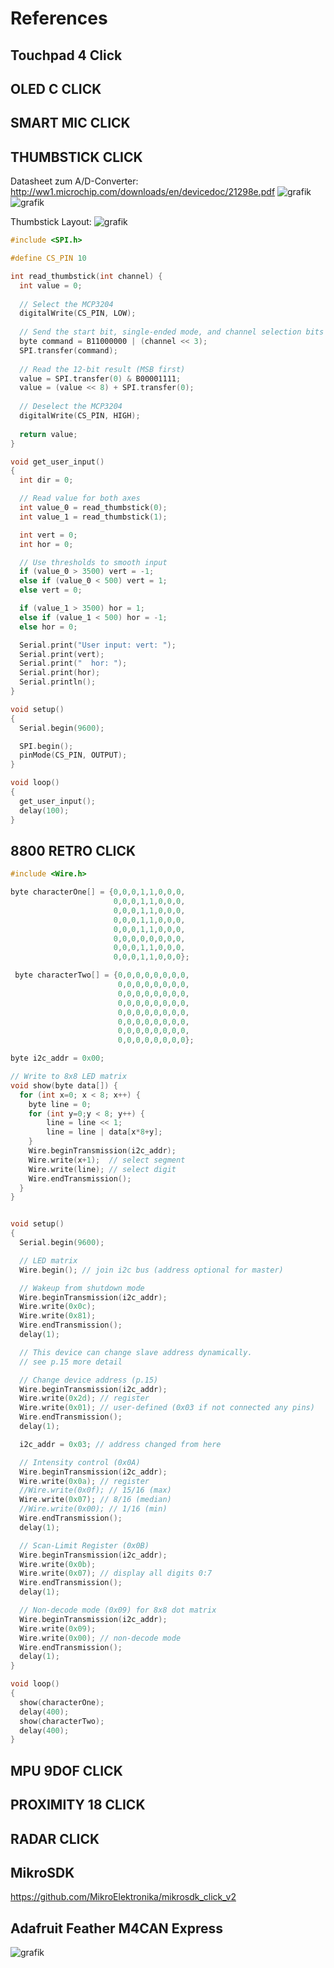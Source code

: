 # References


## Touchpad 4 Click

## OLED C CLICK

## SMART MIC CLICK

## THUMBSTICK CLICK
Datasheet zum A/D-Converter: http://ww1.microchip.com/downloads/en/devicedoc/21298e.pdf
![grafik](https://github.com/VectorInformatik/clickboard-examples/assets/136338757/0f322c96-dc77-45bc-84b7-314389b9e4e5)
![grafik](https://github.com/VectorInformatik/clickboard-examples/assets/136338757/a62aaf96-48f6-445b-9fe0-92962d6ceb10)

Thumbstick Layout:
![grafik](https://github.com/VectorInformatik/clickboard-examples/assets/136338757/7353b62a-c660-4fb1-bcbb-728389c9526b)

```c++
#include <SPI.h>

#define CS_PIN 10

int read_thumbstick(int channel) {
  int value = 0;
  
  // Select the MCP3204
  digitalWrite(CS_PIN, LOW);
  
  // Send the start bit, single-ended mode, and channel selection bits
  byte command = B11000000 | (channel << 3);
  SPI.transfer(command);
  
  // Read the 12-bit result (MSB first)
  value = SPI.transfer(0) & B00001111;
  value = (value << 8) + SPI.transfer(0);
  
  // Deselect the MCP3204
  digitalWrite(CS_PIN, HIGH);
  
  return value;
}

void get_user_input()
{
  int dir = 0;

  // Read value for both axes
  int value_0 = read_thumbstick(0);
  int value_1 = read_thumbstick(1);

  int vert = 0;
  int hor = 0;

  // Use thresholds to smooth input
  if (value_0 > 3500) vert = -1;
  else if (value_0 < 500) vert = 1;
  else vert = 0;

  if (value_1 > 3500) hor = 1;
  else if (value_1 < 500) hor = -1;
  else hor = 0;

  Serial.print("User input: vert: ");
  Serial.print(vert);
  Serial.print("  hor: ");
  Serial.print(hor);
  Serial.println();
}

void setup()
{
  Serial.begin(9600);

  SPI.begin();
  pinMode(CS_PIN, OUTPUT);
}

void loop()
{
  get_user_input();
  delay(100);
}
```

## 8800 RETRO CLICK

```c++
#include <Wire.h>

byte characterOne[] = {0,0,0,1,1,0,0,0,
                       0,0,0,1,1,0,0,0,
                       0,0,0,1,1,0,0,0,
                       0,0,0,1,1,0,0,0,
                       0,0,0,1,1,0,0,0,
                       0,0,0,0,0,0,0,0,
                       0,0,0,1,1,0,0,0,
                       0,0,0,1,1,0,0,0};

 byte characterTwo[] = {0,0,0,0,0,0,0,0,
                        0,0,0,0,0,0,0,0,
                        0,0,0,0,0,0,0,0,
                        0,0,0,0,0,0,0,0,
                        0,0,0,0,0,0,0,0,
                        0,0,0,0,0,0,0,0,
                        0,0,0,0,0,0,0,0,
                        0,0,0,0,0,0,0,0};

byte i2c_addr = 0x00;

// Write to 8x8 LED matrix
void show(byte data[]) {
  for (int x=0; x < 8; x++) {
    byte line = 0;
    for (int y=0;y < 8; y++) {
        line = line << 1;
        line = line | data[x*8+y];
    }
    Wire.beginTransmission(i2c_addr);
    Wire.write(x+1);  // select segment
    Wire.write(line); // select digit
    Wire.endTransmission();  
  }
}


void setup()
{
  Serial.begin(9600);

  // LED matrix
  Wire.begin(); // join i2c bus (address optional for master)

  // Wakeup from shutdown mode
  Wire.beginTransmission(i2c_addr);
  Wire.write(0x0c); 
  Wire.write(0x81); 
  Wire.endTransmission();
  delay(1);

  // This device can change slave address dynamically.
  // see p.15 more detail

  // Change device address (p.15)
  Wire.beginTransmission(i2c_addr);
  Wire.write(0x2d); // register
  Wire.write(0x01); // user-defined (0x03 if not connected any pins)
  Wire.endTransmission();  
  delay(1);

  i2c_addr = 0x03; // address changed from here

  // Intensity control (0x0A)
  Wire.beginTransmission(i2c_addr);
  Wire.write(0x0a); // register
  //Wire.write(0x0f); // 15/16 (max)
  Wire.write(0x07); // 8/16 (median)
  //Wire.write(0x00); // 1/16 (min)
  Wire.endTransmission();  
  delay(1);

  // Scan-Limit Register (0x0B)
  Wire.beginTransmission(i2c_addr);
  Wire.write(0x0b); 
  Wire.write(0x07); // display all digits 0:7
  Wire.endTransmission();  
  delay(1);

  // Non-decode mode (0x09) for 8x8 dot matrix
  Wire.beginTransmission(i2c_addr);
  Wire.write(0x09); 
  Wire.write(0x00); // non-decode mode
  Wire.endTransmission();  
  delay(1);
}

void loop()
{
  show(characterOne);
  delay(400);
  show(characterTwo);
  delay(400);
}
```


## MPU 9DOF CLICK

## PROXIMITY 18 CLICK

## RADAR CLICK

## MikroSDK
https://github.com/MikroElektronika/mikrosdk_click_v2

## Adafruit Feather M4CAN Express 

![grafik](https://github.com/VectorInformatik/clickboard-examples/assets/136338757/4107adeb-8cf2-4803-934a-0be1f3d37a52)
